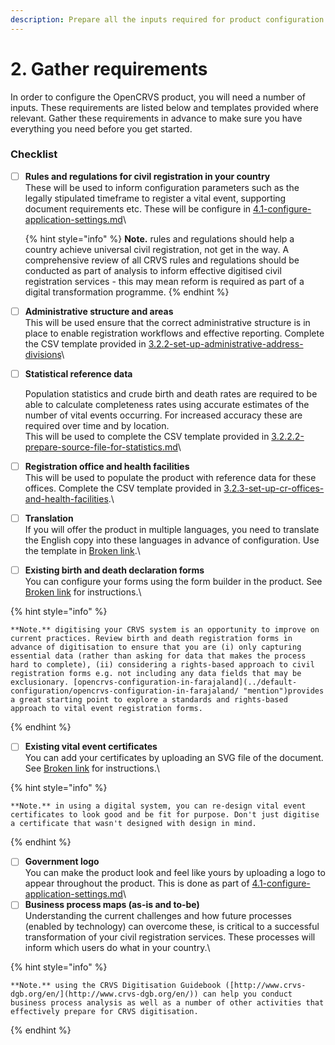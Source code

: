 ```yaml
---
description: Prepare all the inputs required for product configuration.
---
```


# 2. Gather requirements

In order to configure the OpenCRVS product, you will need a number of inputs. These requirements are listed below and templates provided where relevant. Gather these requirements in advance to make sure you have everything you need before you get started.

### Checklist

*   [ ] **Rules and regulations for civil registration in your country**\
    These will be used to inform configuration parameters such as the legally stipulated timeframe to register a vital event, supporting document requirements etc. These will be configure in [4.1-configure-application-settings.md](4.-functional-configuration/4.1-configure-application-settings.md "mention")\\

    {% hint style="info" %}
    **Note.** rules and regulations should help a country achieve universal civil registration, not get in the way. A comprehensive review of all CRVS rules and regulations should be conducted as part of analysis to inform effective digitised civil registration services - this may mean reform is required as part of a digital transformation programme.
    {% endhint %}
* [ ] **Administrative structure and areas**\
  This will be used ensure that the correct administrative structure is in place to enable registration workflows and effective reporting. Complete the CSV template provided in [3.2.2-set-up-administrative-address-divisions](3.-installation/3.2-set-up-your-own-country-configuration/3.2.2-set-up-administrative-address-divisions "mention")\\
*   [ ] **Statistical reference data**

    Population statistics and crude birth and death rates are required to be able to calculate completeness rates using accurate estimates of the number of vital events occurring. For increased accuracy these are required over time and by location.\
    This will be used to complete the CSV template provided in [3.2.2.2-prepare-source-file-for-statistics.md](3.-installation/3.2-set-up-your-own-country-configuration/3.2.2-set-up-administrative-address-divisions/3.2.2.2-prepare-source-file-for-statistics.md "mention")\

* [ ] **Registration office and health facilities**\
  This will be used to populate the product with reference data for these offices. Complete the CSV template provided in [3.2.3-set-up-cr-offices-and-health-facilities](3.-installation/3.2-set-up-your-own-country-configuration/3.2.3-set-up-cr-offices-and-health-facilities "mention").\\
* [ ] **Translation**\
  If you will offer the product in multiple languages, you need to translate the English copy into these languages in advance of configuration. Use the template in [Broken link](broken-reference "mention").\\
* [ ] **Existing birth and death declaration forms**\
  You can configure your forms using the form builder in the product. See [Broken link](broken-reference "mention") for instructions.\\

{% hint style="info" %}
```
**Note.** digitising your CRVS system is an opportunity to improve on current practices. Review birth and death registration forms in advance of digitisation to ensure that you are (i) only capturing essential data (rather than asking for data that makes the process hard to complete), (ii) considering a rights-based approach to civil registration forms e.g. not including any data fields that may be exclusionary. [opencrvs-configuration-in-farajaland](../default-configuration/opencrvs-configuration-in-farajaland/ "mention")provides a great starting point to explore a standards and rights-based approach to vital event registration forms.
```
{% endhint %}

* [ ] **Existing vital event certificates**\
  You can add your certificates by uploading an SVG file of the document. See [Broken link](broken-reference "mention") for instructions.\\

{% hint style="info" %}
```
**Note.** in using a digital system, you can re-design vital event certificates to look good and be fit for purpose. Don't just digitise a certificate that wasn't designed with design in mind.
```
{% endhint %}

* [ ] **Government logo**\
  You can make the product look and feel like yours by uploading a logo to appear throughout the product. This is done as part of [4.1-configure-application-settings.md](4.-functional-configuration/4.1-configure-application-settings.md "mention")\\
* [ ] **Business process maps (as-is and to-be)**\
  Understanding the current challenges and how future processes (enabled by technology) can overcome these, is critical to a successful transformation of your civil registration services. These processes will inform which users do what in your country.\\

{% hint style="info" %}
```
**Note.** using the CRVS Digitisation Guidebook ([http://www.crvs-dgb.org/en/](http://www.crvs-dgb.org/en/)) can help you conduct business process analysis as well as a number of other activities that effectively prepare for CRVS digitisation.
```
{% endhint %}
